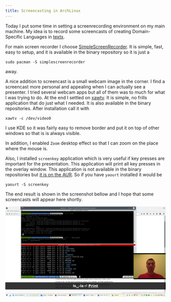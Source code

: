```yaml
---
title: Screencasting in ArchLinux
---
```


Today I put some time in setting a screenrecording environment on my main
machine.  My idea is to record some screencasts of creating Domain-Specific
Languages in [textx](https://github.com/igordejanovic/textX).

For main screen recorder I choose
[SimpleScreenRecorder](http://www.maartenbaert.be/simplescreenrecorder/).  It
is simple, fast, easy to setup, and it is available in the binary repository so
it is just a

    sudo pacman -S simplescreenrecorder

away.

A nice addition to screencast is a small webcam image in the corner. I find a
screencast more personal and appealing when I can actually see a presenter.  I
tried several webcam apps but all of them was to much for what I was trying to
do. At the end I settled on [xawtv](https://www.kraxel.org/blog/linux/xawtv/).
It is simple, no frills application that do just what I needed. It is also
available in the binary repositories. After installation call it with

    xawtv -c /dev/video0

I use KDE so it was fairly easy to remove border and put it on top of other
windows so that is is always visible.

In addition, I enabled `Zoom` desktop effect so that I can zoom on the place
where the mouse is.

Also, I installed `screenkey` application which is very useful if key presses
are important for the presentation. This application will print all key presses
in the overlay window.  This application is not available in the binary
repositories but [it is on the
AUR](https://aur.archlinux.org/packages/screenkey/).  So if you have `yaourt`
installed it would be

    yaourt -S screenkey

The end result is shown in the screenshot bellow and I hope that some
screencasts will appear here shortly.

![Webcam screenshot](/img/posts/webcam-screenshot.png)



